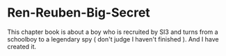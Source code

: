 # Ren-Reuben-Big-Secret
This chapter book is about a boy who is recruited by SI3 and turns from a schoolboy to a legendary spy ( don't judge I haven't finished ).
And I have created it.
